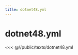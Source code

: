 ```yaml
---
title: dotnet48.yml
---
```


# dotnet48.yml

<script setup>
import DownloadButton from '@components/DownloadButton.vue'
</script>

<DownloadButton
  filePath="texts/dotnet48.yml"
/>

<<< @//public/texts/dotnet48.yml
